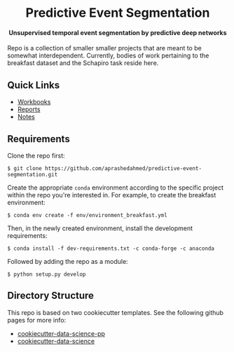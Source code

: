 <h1 align="center">Predictive Event Segmentation</h1>
<!-- Pulled from the readme of pcdsdevices https://github.com/pcdshub/pcdsdevices -->
<h4 align="center">Unsupervised temporal event segmentation by predictive deep networks</h4>

Repo is a collection of smaller smaller projects that are meant to be somewhat
interdependent. Currently, bodies of work pertaining to the breakfast dataset
and the Schapiro task reside here.

## Quick Links

-   [Workbooks](https://github.com/aprashedahmed/predictive-event-segmentation/tree/master/docs/source/workbooks)
-   [Reports](https://github.com/aprashedahmed/predictive-event-segmentation/tree/master/docs/source/reports)
-	[Notes](https://github.com/aprashedahmed/predictive-event-segmentation/tree/master/docs/source/notes)

## Requirements

Clone the repo first:

    $ git clone https://github.com/aprashedahmed/predictive-event-segmentation.git

Create the appropriate `conda` environment according to the specific project 
within the repo you're interested in. For example, to create the breakfast 
environment:

    $ conda env create -f env/environment_breakfast.yml
	
Then, in the newly created environment, install the development requirements:

    $ conda install -f dev-requirements.txt -c conda-forge -c anaconda

Followed by adding the repo as a module:

    $ python setup.py develop
   
   
## Directory Structure

This repo is based on two cookiecutter templates. See the following github pages for more info:

-   [cookiecutter-data-science-pp](https://github.com/aprashedahmed/cookiecutter-data-science-pp)
-   [cookiecutter-data-science](https://github.com/drivendata/cookiecutter-data-science) 
